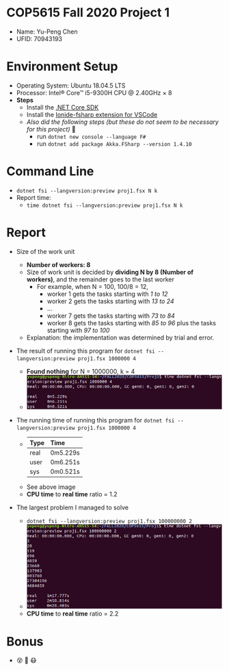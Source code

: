 # COP5615 Fall 2020 Project 1 
  * Name: Yu-Peng Chen
  * UFID: 70943193
# Environment Setup
  * Operating System: Ubuntu 18.04.5 LTS
  * Processor: Intel® Core™ i5-9300H CPU @ 2.40GHz × 8 
  * __Steps__
    * Install the [.NET Core SDK](https://dotnet.microsoft.com/download)
    * Install the [Ionide-fsharp extension for VSCode](https://marketplace.visualstudio.com/items?itemName=Ionide.Ionide-fsharp)
    * *Also did the following steps (but these do not seem to be necessary for this project)* :thinking:
      * run ```dotnet new console --language F#```
      * run ```dotnet add package Akka.FSharp --version 1.4.10```
# Command Line
  * ```dotnet fsi --langversion:preview proj1.fsx N k```
  * Report time:
    * ```time dotnet fsi --langversion:preview proj1.fsx N k```

# Report
  * Size of the work unit
    * __Number of workers: 8__
    * Size of work unit is decided by __dividing N by 8 (Number of workers)__, and the remainder goes to the last worker
      * For example, when N = 100, 100/8 = 12,
        * worker 1 gets the tasks starting with _1 to 12_
        * worker 2 gets the tasks starting with _13 to 24_
        * ...
        * worker 7 gets the tasks starting with _73 to 84_
        * worker 8 gets the tasks starting with _85 to 96_ plus the tasks starting with _97 to 100_
    * Explanation: the implementation was determined by trial and error.
  * The result of running this program for ```dotnet fsi --langversion:preview proj1.fsx 1000000 4```
    * __Found nothing__ for N = 1000000, k = 4
    * ![Result](https://github.com/ypchen520/UF-COP5615-DOS/blob/master/Project1-Yu-Peng-Chen/Images/result-1000000-4.png)

  * The running time of running this program for ```dotnet fsi --langversion:preview proj1.fsx 1000000 4```
    * | Type | Time |
      | ---- | ---- |
      | real | 0m5.229s |
      | user | 0m6.251s |
      | sys  | 0m0.521s |
    * See above image
    * **CPU time** to **real time** ratio = 1.2
  * The largest problem I managed to solve
    * ```dotnet fsi --langversion:preview proj1.fsx 100000000 2```
    * ![Result](https://github.com/ypchen520/UF-COP5615-DOS/blob/master/Project1-Yu-Peng-Chen/Images/result-100000000-2.png)
    * **CPU time** to **real time** ratio = 2.2

# Bonus
  * :dizzy_face: :exploding_head: :mask:
